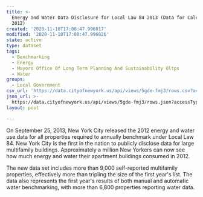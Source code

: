 ```yaml
---
title: >-
  Energy and Water Data Disclosure for Local Law 84 2013 (Data for Calendar Year
  2012)
created: '2020-11-10T17:00:47.996017'
modified: '2020-11-10T17:00:47.996026'
state: active
type: dataset
tags:
  - Benchmarking
  - Energy
  - Mayors Office Of Long Term Planning And Sustainability Oltps
  - Water
groups:
  - Local Government
csv_url: 'https://data.cityofnewyork.us/api/views/5gde-fmj3/rows.csv?accessType=DOWNLOAD'
json_url: >-
  https://data.cityofnewyork.us/api/views/5gde-fmj3/rows.json?accessType=DOWNLOAD
layout: post

---
```

On September 25, 2013, New York City released the 2012 energy and water use data for all properties required to annually benchmark under Local Law 84. New York City is the first in the nation to publicly disclose data for large multifamily buildings. Approximately a million New Yorkers can now see how much energy and water their apartment buildings consumed in 2012.

The new data set includes more than 9,000 self-reported multifamily properties, effectively more than tripling the size of the first year's list. The data also represents the first year's results of both manual and automatic water benchmarking, with more than 6,800 properties reporting water data.
